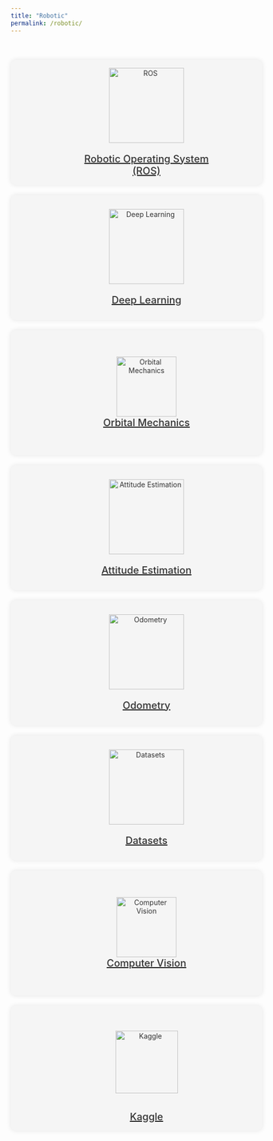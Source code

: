 ```yaml
---
title: "Robotic"
permalink: /robotic/
---
```


<div class="section-container">
  <div class="section">
    <a href="/ros/">
      <div class="section-content">
        <img src="/ros.png" alt="ROS">
        <h2>Robotic Operating System <br> (ROS)</h2>
      </div>
    </a>
  </div>
  
  <div class="section">
    <a href="/deep-learning/">
      <div class="section-content">
        <img src="/deep-learning-image.png" alt="Deep Learning">
        <h2>Deep Learning</h2>
      </div>
    </a>
  </div>

  <div class="section">
    <a href="/orbital-mechanics/">
      <div class="section-content">
        <img src="/orbital-mechanics.png" style="width:120px; margin:0 Auto;" alt="Orbital Mechanics">
        <h2>Orbital Mechanics</h2>
      </div>
    </a>
  </div>

  <div class="section">
    <a href="/attitude-estimation/">
      <div class="section-content">
        <img src="/attitude.png" alt="Attitude Estimation">
        <h2>Attitude Estimation</h2>
      </div>
    </a>
  </div>
  
  <div class="section">
    <a href="/odometry/">
      <div class="section-content">
        <img src="/odometry.png" alt="Odometry">
        <h2>Odometry</h2>
      </div>
    </a>
  </div>
  
  <div class="section">
    <a href="/datasets/">
      <div class="section-content">
        <img src="/datasets.png" alt="Datasets">
        <h2>Datasets</h2>
      </div>
    </a>
  </div>

  <div class="section">
    <a href="/compute-vision/">
      <div class="section-content">
        <img src="/computer-vision.png" style="width:120px; margin:0 Auto;" alt="Computer Vision">
        <h2>Computer Vision</h2>
      </div>
    </a>
  </div>

  <div class="section">
    <a href="/kaggle/">
      <div class="section-content">
        <img src="/Kaggle_logo.png" style="width:125px; margin:25px Auto; padding:10px;" alt="Kaggle">
        <h2 style="margin">Kaggle</h2>
      </div>
    </a>
  </div>
</div>

<style>
  .section-container {
    display: grid;
    grid-template-columns: repeat(auto-fit, minmax(250px, 1fr));
    grid-gap: 20px;
    margin-top: 50px;
  }
  
  .section {
    display: flex;
    align-items: center;
    justify-content: center;
    height: 250px;
    background-color: #f5f5f5;
    border-radius: 10px;
    overflow: hidden;
    box-shadow: 0px 0px 10px rgba(0, 0, 0, 0.1);
    transition: all 0.3s ease;
  }
  
  .section:hover {
    box-shadow: 0px 5px 10px rgba(0, 0, 0, 0.2);
    background-color: transparent;
  }
  
  .section-content {
    display: flex;
    flex-direction: column;
    align-items: center;
    justify-content: center;
    text-align: center;
    color: #333;
    transition: all 0.3s ease;
    padding: 20px;
    border-radius: 10px;
    width: 100%;
  }
  
  .section:hover .section-content {
    background-color: transparent;
  }
  
  .section img {
    width: 150px;
    height: auto;
    margin-bottom: 20px;
    transition: all 0.3s ease;
  }
  

  
  .section h2 {
    font-size: 20px;
    font-weight: 500;
    margin: 0;
    transition: all 0.3s
  }
    .section:hover h2 {
    transform: scale(1.2);
    color: #fff;
    background-color: #048aff;
    margin: 10px;
    padding: 8px;
    border-radius: 5px;
  }
  .section:hover img {
    box-shadow: 0px 5px 10px rgba(0, 0, 0, 0);
    background-color: transparent;
  }
</style>
